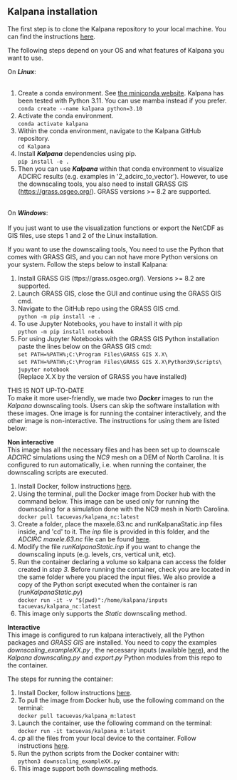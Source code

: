 ## Kalpana installation

The first step is to clone the Kalpana repository to your local machine. You can find the instructions [here](https://docs.github.com/en/repositories/creating-and-managing-repositories/cloning-a-repository). <br>

The following steps depend on your OS and what features of Kalpana you want to use.<br>

On ***Linux***:<br><br>

1. Create a conda environment. See [the miniconda website](https://conda.io/projects/conda/en/latest/user-guide/tasks/manage-environments.html). Kalpana has been tested with Python 3.11. You can use mamba instead if you prefer.<br>
   ```conda create --name kalpana python=3.10```<br>
2. Activate the conda environment.<br>
   ```conda activate kalpana```<br>
3. Within the conda environment, navigate to the Kalpana GitHub repository.<br>
   ```cd Kalpana```<br>
4. Install ***Kalpana*** dependencies using pip.<br>
   ```pip install -e .```<br>
5. Then you can use ***Kalpana*** within that conda environment to visualize ADCIRC results (e.g. examples in '2_adcirc_to_vector'). However, to use the downscaling tools, you also need to install GRASS GIS (https://grass.osgeo.org/). GRASS versions >= 8.2 are supported.<br><br>

On ***Windows***:<br><br>
If you just want to use the visualization functions or export the NetCDF as GIS files, use steps 1 and 2 of the Linux installation.<br>

If you want to use the downscaling tools, You need to use the Python that comes with GRASS GIS, and you can not have more Python versions on your system. Follow the steps below to install Kalpana:<br>
1. Install GRASS GIS (ttps://grass.osgeo.org/). Versions >= 8.2 are supported.<br>
2. Launch GRASS GIS, close the GUI and continue using the GRASS GIS cmd.
3. Navigate to the GitHub repo using the GRASS GIS cmd.<br>
```python -m pip install -e .```
4. To use Jupyter Notebooks, you have to install it with pip <br>
   ```python -m pip install notebook```
5. For using Jupyter Notebooks with the GRASS GIS Python installation paste the lines below on the GRASS GIS cmd:<br>
```set PATH=%PATH%;C:\Program Files\GRASS GIS X.X\```<br>
```set PATH=%PATH%;C:\Program Files\GRASS GIS X.X\Python39\Scripts\```<br>
```jupyter notebook```<br>
(Replace X.X by the version of GRASS you have installed)


THIS IS NOT UP-TO-DATE<be><br>
To make it more user-friendly, we made two ***Docker*** images to run the *Kalpana* downscaling tools. Users can skip the software installation with these images. One image is for running the container interactively, and the other image is non-interactive. The instructions for using them are listed below:

**Non interactive**<br>
This image has all the necessary files and has been set up to downscale *ADCIRC* simulations using the *NC9* mesh on a DEM of North Carolina. It is configured to run automatically, i.e. when running the container, the downscaling scripts are executed.
1) Install Docker, follow instructions [here](https://docs.docker.com/engine/install/).
2) Using the terminal, pull the Docker image from Docker hub with the command below. This image can be used only for running the downscaling for a simulation done with the NC9 mesh in North Carolina. <br>
    ```docker pull tacuevas/kalpana_nc:latest```
3) Create a folder, place the maxele.63.nc and runKalpanaStatic.inp files inside, and 'cd' to it. The *inp* file is provided in this folder, and the *ADCIRC* *maxele.63.nc* file can be found [here](https://go.ncsu.edu/kalpana-example-inputs).
4) Modify the file *runKalpanaStatic.inp* if you want to change the downscaling inputs (e.g. levels, crs, vertical unit, etc).
5) Run the container declaring a volume so kalpana can access the folder created in *step 3*. Before running the container, check you are located in the same folder where you placed the input files. We also provide a copy of the Python script executed when the container is ran (*runKalpanaStatic.py*)<br>
    ```docker run -it -v "$(pwd)":/home/kalpana/inputs tacuevas/kalpana_nc:latest```
6) This image only supports the *Static* downscaling method.


**Interactive**<br>
This image is configured to run kalpana interactively, all the Python packages and *GRASS GIS* are installed. You need to copy the examples *downscaling_exampleXX.py* , the necessary inputs (available [here](https://drive.google.com/drive/u/2/folders/14gOAzbfuMUk3asRFsMCtOup3NL3V6EgF)), and the *Kalpana* *downscaling.py* and *export.py* Python modules from this repo to the container.

The steps for running the container:

1) Install Docker, follow instructions [here](https://docs.docker.com/engine/install/).
2) To pull the image from Docker hub, use the following command on the terminal: <br>
    ```docker pull tacuevas/kalpana_m:latest```
3) Launch the container, use the following command on the terminal: <br>
    ```docker run -it tacuevas/kalpana_m:latest```
4) *cp* all the files from your local device to the container. Follow instructions [here](https://docs.docker.com/engine/reference/commandline/cp/).
5) Run the python scripts from the Docker container with: <br>
    ```python3 downscaling_exampleXX.py```
6) This image support both downscaling methods.
